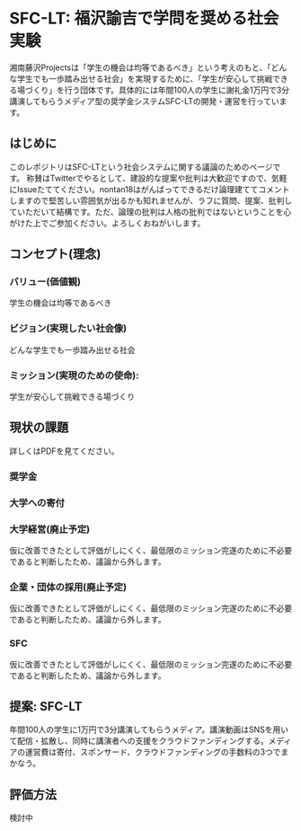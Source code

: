 # SFC-LT: 福沢諭吉で学問を奨める社会実験
湘南藤沢Projectsは「学生の機会は均等であるべき」という考えのもと、「どんな学生でも一歩踏み出せる社会」を実現するために、「学生が安心して挑戦できる場づくり」を行う団体です。具体的には年間100人の学生に謝礼金1万円で3分講演してもらうメディア型の奨学金システムSFC-LTの開発・運営を行っています。

## はじめに
このレポジトリはSFC-LTという社会システムに関する議論のためのページです。
称賛はTwitterでやるとして、建設的な提案や批判は大歓迎ですので、気軽にIssueたててください。nontan18はがんばってできるだけ論理建ててコメントしますので堅苦しい雰囲気が出るかも知れませんが、ラフに質問、提案、批判していただいて結構です。ただ、論理の批判は人格の批判ではないということを心がけた上でご参加ください。よろしくおねがいします。

## コンセプト(理念)
### バリュー(価値観)
学生の機会は均等であるべき

### ビジョン(実現したい社会像)
どんな学生でも一歩踏み出せる社会

### ミッション(実現のための使命):
学生が安心して挑戦できる場づくり

## 現状の課題
詳しくはPDFを見てください。
### 奨学金
### 大学への寄付
### 大学経営(廃止予定)
仮に改善できたとして評価がしにくく、最低限のミッション完遂のために不必要であると判断したため、議論から外します。
### 企業・団体の採用(廃止予定)
仮に改善できたとして評価がしにくく、最低限のミッション完遂のために不必要であると判断したため、議論から外します。
### SFC
仮に改善できたとして評価がしにくく、最低限のミッション完遂のために不必要であると判断したため、議論から外します。

## 提案: SFC-LT
年間100人の学生に1万円で3分講演してもらうメディア。講演動画はSNSを用いて配信・拡散し、同時に講演者への支援をクラウドファンディングする。メディアの運営費は寄付、スポンサード、クラウドファンディングの手数料の3つでまかなう。

## 評価方法
検討中
